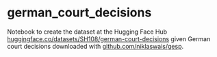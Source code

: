 # german_court_decisions

Notebook to create the dataset at the Hugging Face Hub [huggingface.co/datasets/SH108/german-court-decisions](https://huggingface.co/datasets/SH108/german-court-decisions) given German court decisions downloaded with [github.com/niklaswais/gesp](https://github.com/niklaswais/gesp).
